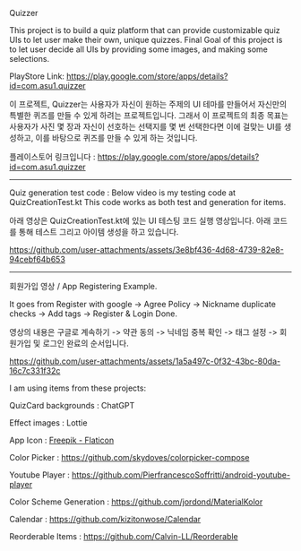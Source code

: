 Quizzer

This project is to build a quiz platform that can provide customizable quiz UIs to let user make their own, unique quizzes.
Final Goal of this project is to let user decide all UIs by providing some images, and making some selections.

PlayStore Link: https://play.google.com/store/apps/details?id=com.asu1.quizzer

이 프로젝트, Quizzer는 사용자가 자신이 원하는 주제의 UI 테마를 만들어서 자신만의 특별한 퀴즈를 만들 수 있게 하려는 프로젝트입니다.
그래서 이 프로젝트의 최종 목표는 사용자가 사진 몇 장과 자신이 선호하는 선택지를 몇 번 선택한다면 이에 걸맞는 UI를 생성하고, 이를 바탕으로 퀴즈를 만들 수 있게 하는 것입니다.

플레이스토어 링크입니다 : https://play.google.com/store/apps/details?id=com.asu1.quizzer

----------------------------
Quiz generation test code :
Below video is my testing code at QuizCreationTest.kt
This code works as both test and generation for items.

아래 영상은 QuizCreationTest.kt에 있는 UI 테스팅 코드 실행 영상입니다.
아래 코드를 통해 테스트 그리고 아이템 생성을 하고 있습니다.

https://github.com/user-attachments/assets/3e8bf436-4d68-4739-82e8-94cebf64b653

--------------------------------------------------------
회원가입 영상 / App Registering Example.

It goes from Register with google -> Agree Policy -> Nickname duplicate checks -> Add tags -> Register & Login Done.

영상의 내용은 구글로 계속하기 -> 약관 동의 -> 닉네임 중복 확인 -> 태그 설정 -> 회원가입 및 로그인 완료의 순서입니다.

https://github.com/user-attachments/assets/1a5a497c-0f32-43bc-80da-16c7c331f32c





I am using items from these projects:

QuizCard backgrounds : ChatGPT

Effect images : Lottie

App Icon : [Freepik - Flaticon](https://www.google.com/url?q=https%3A%2F%2Fwww.flaticon.com%2Fkr%2Ffree-icons%2F&amp;sa=D&amp;sntz=1&amp;usg=AOvVaw1qnbHFrezAGPl2L1nOORQw)

Color Picker : https://github.com/skydoves/colorpicker-compose

Youtube Player : https://github.com/PierfrancescoSoffritti/android-youtube-player

Color Scheme Generation : https://github.com/jordond/MaterialKolor

Calendar : https://github.com/kizitonwose/Calendar

Reorderable Items : https://github.com/Calvin-LL/Reorderable
